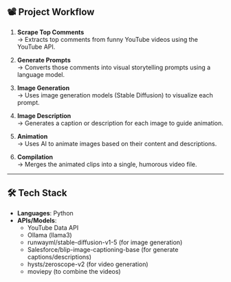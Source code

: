 ## 📽️ Project Workflow

1. **Scrape Top Comments**  
   → Extracts top comments from funny YouTube videos using the YouTube API.

2. **Generate Prompts**  
   → Converts those comments into visual storytelling prompts using a language model.

3. **Image Generation**  
   → Uses image generation models (Stable Diffusion) to visualize each prompt.

4. **Image Description**  
   → Generates a caption or description for each image to guide animation.

5. **Animation**  
   → Uses AI to animate images based on their content and descriptions.

6. **Compilation**  
   → Merges the animated clips into a single, humorous video file.

---

## 🛠️ Tech Stack

- **Languages**: Python
- **APIs/Models**:
  - YouTube Data API 
  - Ollama (llama3)
  - runwayml/stable-diffusion-v1-5 (for image generation)
  - Salesforce/blip-image-captioning-base (for generate captions/descriptions)
  - hysts/zeroscope-v2 (for video generation)
  - moviepy (to combine the videos)



